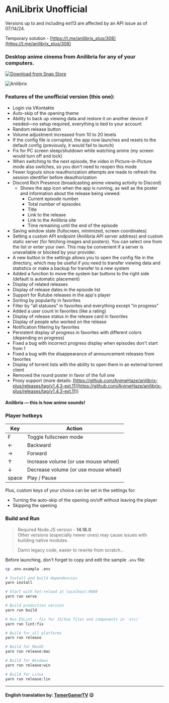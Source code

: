 # AniLibrix Unofficial

Versions up to and including ext13 are affected by an API issue as of 07/14/24.

Temporary solution - [https://t.me/anilibrix_plus/308](https://t.me/anilibrix_plus/308)

### Desktop anime cinema from Anilibria for any of your computers.

[![Download from Snap Store](https://snapcraft.io/static/images/badges/en/snap-store-black.svg)](https://snapcraft.io/anilibrix-plus)

![Anilibrix](https://raw.githubusercontent.com/pavloniym/anilibrix/master/.github/assets/anilibrix.png)

### Features of the unofficial version (this one):
* Login via VKontakte
* Auto-skip of the opening theme
* Ability to back up viewing data and restore it on another device if needed—no setup required, everything is tied to your account
* Random release button
* Volume adjustment increased from 10 to 20 levels
* If the config file is corrupted, the app now launches and resets to the default config (previously, it would fail to launch)
* Fix for PC screen sleep/shutdown while watching anime (my screen would turn off and lock)
* When switching to the next episode, the video in Picture-in-Picture mode also switches, so you don't need to reopen this mode
* Fewer logouts since reauthorization attempts are made to refresh the session identifier before deauthorization
* Discord Rich Presence (broadcasting anime viewing activity to Discord)
  - Shows the app icon when the app is running, as well as the poster and information about the release being viewed:
    - Current episode number
    - Total number of episodes
    - Title
    - Link to the release
    - Link to the Anilibria site
    - Time remaining until the end of the episode
* Saving window state (fullscreen, minimized, screen coordinates)
* Setting a custom API endpoint (Anilibria API server address) and custom static server (for fetching images and posters). You can select one from the list or enter your own. This may be convenient if a server is unavailable or blocked by your provider.
* A new button in the settings allows you to open the config file in the directory, which may be useful if you need to transfer viewing data and statistics or make a backup for transfer to a new system
* Added a function to move the system bar buttons to the right side (default is automatic placement)
* Display of related releases
* Display of release dates in the episode list
* Support for Rutube releases in the app's player
* Sorting by popularity in favorites
* Filter by "all statuses" in favorites and everything except "in progress"
* Added a user count in favorites (like a rating)
* Display of release status in the release card in favorites
* Display of people who worked on the release
* Notification filtering by favorites
* Persistent display of progress in favorites with different colors (depending on progress)
* Fixed a bug with incorrect progress display when episodes don't start from 1
* Fixed a bug with the disappearance of announcement releases from favorites
* Display of torrent lists with the ability to open them in an external torrent client
* Removed the round poster in favor of the full one
* Proxy support (more details: [https://github.com/AnimeHaze/anilibrix-plus/releases/tag/v1.4.3-ext.11](https://github.com/AnimeHaze/anilibrix-plus/releases/tag/v1.4.3-ext.11))

#### Anilibria — this is how anime sounds!

### Player hotkeys

| Key     | Action                                |
|---------|---------------------------------------|
| F       | Toggle fullscreen mode                |
| ←       | Backward                              |
| →       | Forward                               |
| ↑       | Increase volume (or use mouse wheel)  |
| ↓       | Decrease volume (or use mouse wheel)  |
| space   | Play / Pause                          |

Plus, custom keys of your choice can be set in the settings for:
- Turning the auto-skip of the opening on/off without leaving the player
- Skipping the opening

### Build and Run

> Required Node.JS version - **14.18.0**  
> Other versions (especially newer ones) may cause issues with building native modules.
>
> Damn legacy code, easier to rewrite from scratch...

Before launching, don't forget to copy and edit the sample `.env` file:

```bash
cp .env.example .env
```

```bash
# Install and build dependencies
yarn install

# Start with hot-reload at localhost:9080
yarn run serve

# Build production version
yarn run build

# Run ESLint --fix for JS/Vue files and components in `src/`
yarn run lint:fix

# Build for all platforms
yarn run release

# Build for MacOS
yarn run release:mac

# Build for Windows
yarn run release:win

# Build for Linux
yarn run release:lin
```

---

#### English translation by: [TomerGamerTV](https://github.com/TomerGamerTV) 😉

